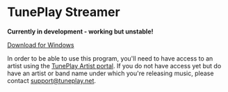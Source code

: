 # TunePlay Streamer

**Currently in development - working but unstable!**

[Download for Windows](https://github.com/FreekBes/tuneplay-streamer/raw/master/dist/tuneplay-streamer-latest.exe)

In order to be able to use this program, you'll need to have access to an artist using the [TunePlay Artist portal](https://www.tuneplay.net/portal.php). If you do not have access yet but do have an artist or band name under which you're releasing music, please contact support@tuneplay.net.
